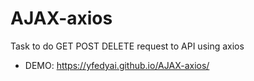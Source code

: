 # AJAX-axios
Task to do GET POST DELETE request to API using axios
- DEMO: https://yfedyai.github.io/AJAX-axios/
